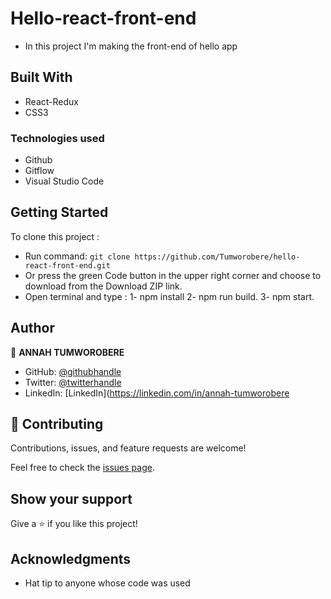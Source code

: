 # Hello-react-front-end
- In this project I'm making the front-end of  hello app

## Built With
- React-Redux
- CSS3
### Technologies used
- Github
- Gitflow
- Visual Studio Code
## Getting Started

 To clone this project :

* Run command: `git clone https://github.com/Tumworobere/hello-react-front-end.git`
* Or press the green Code button in the upper right corner and choose to download from the Download ZIP link.
* Open terminal and type : 1-  npm install
                           2-  npm run build.
                           3-  npm start. 
## Author

👤 **ANNAH TUMWOROBERE**

- GitHub: [@githubhandle](https://github.com/Tumworobere)
- Twitter: [@twitterhandle](https://twitter.com/Tannah2090)
- LinkedIn: [LinkedIn](https://linkedin.com/in/annah-tumworobere

## 🤝 Contributing

Contributions, issues, and feature requests are welcome!

Feel free to check the [issues page](../../issues/).

## Show your support

Give a ⭐️ if you like this project!

## Acknowledgments

- Hat tip to anyone whose code was used
